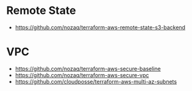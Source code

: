 # Remote State
- https://github.com/nozaq/terraform-aws-remote-state-s3-backend

# VPC
- https://github.com/nozaq/terraform-aws-secure-baseline
- https://github.com/nozaq/terraform-aws-secure-vpc
- https://github.com/cloudposse/terraform-aws-multi-az-subnets